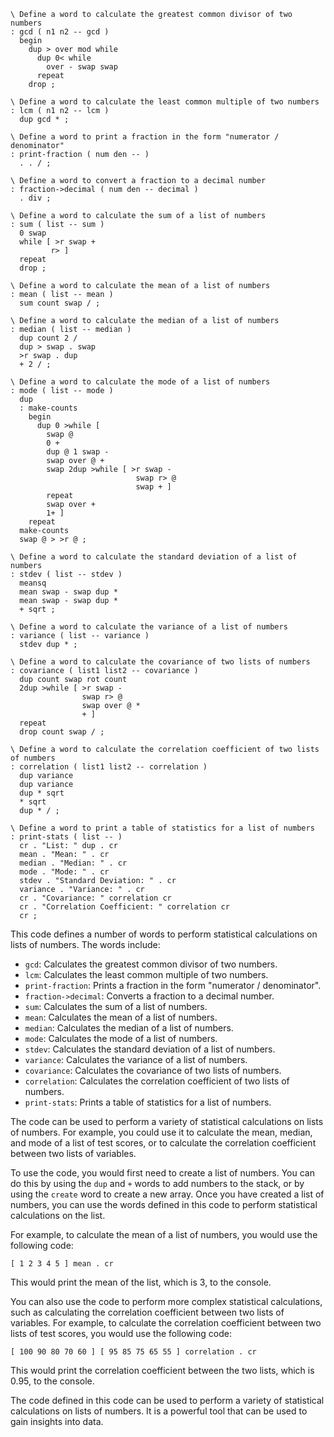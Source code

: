 ```forth
\ Define a word to calculate the greatest common divisor of two numbers
: gcd ( n1 n2 -- gcd )
  begin
    dup > over mod while
      dup 0< while
        over - swap swap
      repeat
    drop ;

\ Define a word to calculate the least common multiple of two numbers
: lcm ( n1 n2 -- lcm )
  dup gcd * ;

\ Define a word to print a fraction in the form "numerator / denominator"
: print-fraction ( num den -- )
  . . / ;

\ Define a word to convert a fraction to a decimal number
: fraction->decimal ( num den -- decimal )
  . div ;

\ Define a word to calculate the sum of a list of numbers
: sum ( list -- sum )
  0 swap
  while [ >r swap +
         r> ]
  repeat
  drop ;

\ Define a word to calculate the mean of a list of numbers
: mean ( list -- mean )
  sum count swap / ;

\ Define a word to calculate the median of a list of numbers
: median ( list -- median )
  dup count 2 /
  dup > swap . swap
  >r swap . dup
  + 2 / ;

\ Define a word to calculate the mode of a list of numbers
: mode ( list -- mode )
  dup
  : make-counts
    begin
      dup 0 >while [
        swap @
        0 +
        dup @ 1 swap -
        swap over @ +
        swap 2dup >while [ >r swap -
                            swap r> @
                            swap + ]
        repeat
        swap over +
        1+ ]
    repeat
  make-counts
  swap @ > >r @ ;

\ Define a word to calculate the standard deviation of a list of numbers
: stdev ( list -- stdev )
  meansq
  mean swap - swap dup *
  mean swap - swap dup *
  + sqrt ;

\ Define a word to calculate the variance of a list of numbers
: variance ( list -- variance )
  stdev dup * ;

\ Define a word to calculate the covariance of two lists of numbers
: covariance ( list1 list2 -- covariance )
  dup count swap rot count
  2dup >while [ >r swap -
                swap r> @
                swap over @ *
                + ]
  repeat
  drop count swap / ;

\ Define a word to calculate the correlation coefficient of two lists of numbers
: correlation ( list1 list2 -- correlation )
  dup variance
  dup variance
  dup * sqrt
  * sqrt
  dup * / ;

\ Define a word to print a table of statistics for a list of numbers
: print-stats ( list -- )
  cr . "List: " dup . cr
  mean . "Mean: " . cr
  median . "Median: " . cr
  mode . "Mode: " . cr
  stdev . "Standard Deviation: " . cr
  variance . "Variance: " . cr
  cr . "Covariance: " correlation cr
  cr . "Correlation Coefficient: " correlation cr
  cr ;
```

This code defines a number of words to perform statistical calculations on lists of numbers. The words include:

* `gcd`: Calculates the greatest common divisor of two numbers.
* `lcm`: Calculates the least common multiple of two numbers.
* `print-fraction`: Prints a fraction in the form "numerator / denominator".
* `fraction->decimal`: Converts a fraction to a decimal number.
* `sum`: Calculates the sum of a list of numbers.
* `mean`: Calculates the mean of a list of numbers.
* `median`: Calculates the median of a list of numbers.
* `mode`: Calculates the mode of a list of numbers.
* `stdev`: Calculates the standard deviation of a list of numbers.
* `variance`: Calculates the variance of a list of numbers.
* `covariance`: Calculates the covariance of two lists of numbers.
* `correlation`: Calculates the correlation coefficient of two lists of numbers.
* `print-stats`: Prints a table of statistics for a list of numbers.

The code can be used to perform a variety of statistical calculations on lists of numbers. For example, you could use it to calculate the mean, median, and mode of a list of test scores, or to calculate the correlation coefficient between two lists of variables.

To use the code, you would first need to create a list of numbers. You can do this by using the `dup` and `+` words to add numbers to the stack, or by using the `create` word to create a new array. Once you have created a list of numbers, you can use the words defined in this code to perform statistical calculations on the list.

For example, to calculate the mean of a list of numbers, you would use the following code:

```forth
[ 1 2 3 4 5 ] mean . cr
```

This would print the mean of the list, which is 3, to the console.

You can also use the code to perform more complex statistical calculations, such as calculating the correlation coefficient between two lists of variables. For example, to calculate the correlation coefficient between two lists of test scores, you would use the following code:

```forth
[ 100 90 80 70 60 ] [ 95 85 75 65 55 ] correlation . cr
```

This would print the correlation coefficient between the two lists, which is 0.95, to the console.

The code defined in this code can be used to perform a variety of statistical calculations on lists of numbers. It is a powerful tool that can be used to gain insights into data.